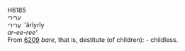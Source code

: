<body>
  <p>H6185<br>  ערירי  <br> עֲרִירִי  ‎  ‛ărı̂yrı̂y  <br><i>ar-ee-ree‘ </i><br>From <a href="h6209.htm">6209</a>  <i>bare</i>, that is, destitute (of children): - childless.<br></p>
 </body>